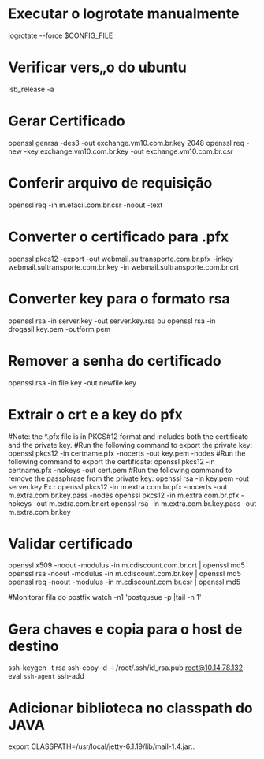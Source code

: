 # Executar o logrotate manualmente
logrotate --force $CONFIG_FILE

# Verificar vers„o do ubuntu
lsb_release -a
 
# Gerar Certificado
openssl genrsa -des3 -out exchange.vm10.com.br.key 2048
openssl req -new -key exchange.vm10.com.br.key -out exchange.vm10.com.br.csr
 
# Conferir arquivo de requisição
openssl req -in m.efacil.com.br.csr -noout -text
 
# Converter o certificado para .pfx
openssl pkcs12 -export -out webmail.sultransporte.com.br.pfx -inkey webmail.sultransporte.com.br.key -in webmail.sultransporte.com.br.crt
 
# Converter key para o formato rsa
openssl rsa -in server.key -out server.key.rsa
ou
openssl rsa -in drogasil.key.pem -outform pem
 
# Remover a senha do certificado
openssl rsa -in file.key -out newfile.key
 
# Extrair o crt e a key do pfx
#Note: the *.pfx file is in PKCS#12 format and includes both the certificate and the private key.
#Run the following command to export the private key:
openssl pkcs12 -in certname.pfx -nocerts -out key.pem -nodes
#Run the following command to export the certificate:
openssl pkcs12 -in certname.pfx -nokeys -out cert.pem
#Run the following command to remove the passphrase from the private key:
openssl rsa -in key.pem -out server.key
Ex.:
openssl pkcs12 -in m.extra.com.br.pfx -nocerts -out m.extra.com.br.key.pass -nodes
openssl pkcs12 -in m.extra.com.br.pfx -nokeys -out m.extra.com.br.crt
openssl rsa -in m.extra.com.br.key.pass -out m.extra.com.br.key
 
# Validar certificado
openssl x509 -noout -modulus -in m.cdiscount.com.br.crt | openssl md5
openssl rsa -noout -modulus -in m.cdiscount.com.br.key | openssl md5
openssl req -noout -modulus -in m.cdiscount.com.br.csr | openssl md5
 
#Monitorar fila do postfix
watch -n1 'postqueue -p |tail -n 1'
 
# Gera chaves e copia para o host de destino
ssh-keygen -t rsa
ssh-copy-id -i /root/.ssh/id_rsa.pub root@10.14.78.132
eval `ssh-agent`
ssh-add
 
# Adicionar biblioteca no classpath do JAVA
export CLASSPATH=/usr/local/jetty-6.1.19/lib/mail-1.4.jar:.